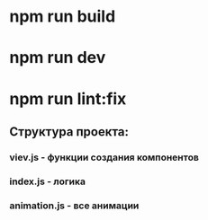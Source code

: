 # npm run build
# npm run dev
# npm run lint:fix

## Структура проекта:
### viev.js - функции создания компонентов
### index.js - логика
### animation.js - все анимации